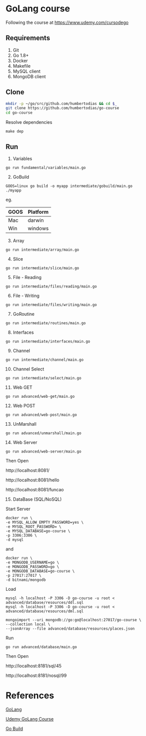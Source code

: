 # GoLang course

Following the course at https://www.udemy.com/cursodego

## Requirements

1. Git
2. Go 1.8+
3. Docker
4. Makefile
5. MySQL client
6. MongoDB client

## Clone

```sh
mkdir -p ~/go/src/github.com/humbertodias && cd $_
git clone https://github.com/humbertodias/go-course
cd go-course
```

Resolve dependencies

```
make dep
```

## Run

1. Variables

```
go run fundamental/variables/main.go
```

2. GoBuild

```
GOOS=linux go build -o myapp intermediate/gobuild/main.go
./myapp
```
eg.

| GOOS | Platform |
|------|----------|
| Mac  | darwin   |
| Win  | windows  |


3. Array

```
go run intermediate/array/main.go
```

4. Slice

```
go run intermediate/slice/main.go
```

5. File - Reading

```
go run intermediate/files/reading/main.go
```

6. File - Writing

```
go run intermediate/files/writing/main.go
```

7. GoRoutine

```
go run intermediate/routines/main.go
```

8. Interfaces

```
go run intermediate/interfaces/main.go
```

9. Channel

```
go run intermediate/channel/main.go
```

10. Channel Select

```
go run intermediate/select/main.go
```

11. Web GET

```
go run advanced/web-get/main.go
```

12. Web POST

```
go run advanced/web-post/main.go
```

13. UnMarshall

```
go run advanced/unmarshall/main.go
```

14. Web Server

```
go run advanced/web-server/main.go
```
Then Open

http://localhost:8081/

http://localhost:8081/hello

http://localhost:8081/funcao

15. DataBase (SQL/NoSQL)

Start Server

```
docker run \
-e MYSQL_ALLOW_EMPTY_PASSWORD=yes \
-e MYSQL_ROOT_PASSWORD= \
-e MYSQL_DATABASE=go-course \
-p 3306:3306 \
-d mysql
```
and

```
docker run \
-e MONGODB_USERNAME=go \
-e MONGODB_PASSWORD=go \
-e MONGODB_DATABASE=go-course \
-p 27017:27017 \
-d bitnami/mongodb
```

Load

```
mysql -h localhost -P 3306 -D go-course -u root < advanced/database/resources/ddl.sql
mysql -h localhost -P 3306 -D go-course -u root < advanced/database/resources/dml.sql
```

```
mongoimport --uri mongodb://go:go@localhost:27017/go-course \
--collection local \
--jsonArray --file advanced/database/resources/places.json
```

Run

```
go run advanced/database/main.go
```

Then Open

http://localhost:8181/sql/45

http://localhost:8181/nosql/99



# References

[GoLang](https://golang.org)

[Udemy GoLang Course](https://www.udemy.com/cursodego)

[Go Build](https://golang.org/pkg/go/build)

